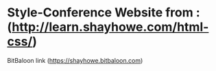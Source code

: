 # Style-Conference Website from : (http://learn.shayhowe.com/html-css/)

BitBaloon link (https://shayhowe.bitbaloon.com)
